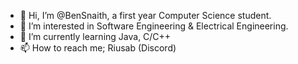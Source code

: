 - 👋 Hi, I’m @BenSnaith, a first year Computer Science student.
- 👀 I’m interested in Software Engineering & Electrical Engineering.
- 🌱 I’m currently learning Java, C/C++
- 📫 How to reach me; Riusab (Discord)

<!---
BenSnaith/BenSnaith is a ✨ special ✨ repository because its `README.md` (this file) appears on your GitHub profile.
You can click the Preview link to take a look at your changes.
--->
